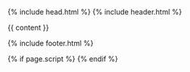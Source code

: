 <!DOCTYPE html>
<html lang="fr">
{% include head.html %}
<body id="top">
  {% include header.html %} 
  
  {{ content }} 
  
  {% include footer.html %}
  
  {% if page.script %}
	  <script async type="text/javascript" src="{{ page.script | prepend: site.baseurl }}"></script> 
  {% endif %}
</body>
</html >